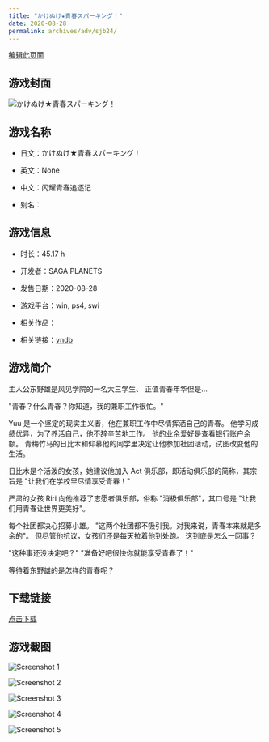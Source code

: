 ```yaml
---
title: "かけぬけ★青春スパーキング！"
date: 2020-08-28
permalink: archives/adv/sjb24/
---
```

[编辑此页面](https://github.com/ACG-3/ADV3-source/blob/main/source/_posts/%E3%81%8B%E3%81%91%E3%81%AC%E3%81%91%E2%98%85%E9%9D%92%E6%98%A5%E3%82%B9%E3%83%91%E3%83%BC%E3%82%AD%E3%83%B3%E3%82%B0%EF%BC%81.md)

## 游戏封面

![かけぬけ★青春スパーキング！](https://pan.timero.xyz/d/onedrive/img_lib_001/%E3%81%8B%E3%81%91%E3%81%AC%E3%81%91%E2%98%85%E9%9D%92%E6%98%A5%E3%82%B9%E3%83%91%E3%83%BC%E3%82%AD%E3%83%B3%E3%82%B0%EF%BC%81_cover.avif)


## 游戏名称

- 日文：かけぬけ★青春スパーキング！
- 英文：None
- 中文：闪耀青春追逐记

- 别名：


## 游戏信息

- 时长：45.17 h
- 开发者：SAGA PLANETS
- 发售日期：2020-08-28
- 游戏平台：win, ps4, swi
- 相关作品：

- 相关链接：[vndb](https://vndb.org/v28286)


## 游戏简介

主人公东野雄是风见学院的一名大三学生、
正值青春年华但是...

"青春？什么青春？你知道，我的兼职工作很忙。"

Yuu 是一个坚定的现实主义者，他在兼职工作中尽情挥洒自己的青春。
他学习成绩优异，为了养活自己，他不辞辛苦地工作。
他的业余爱好是查看银行账户余额。
青梅竹马的日比木和仰慕他的同学里决定让他参加社团活动，试图改变他的生活。

日比木是个活泼的女孩，她建议他加入 Act 俱乐部，即活动俱乐部的简称，其宗旨是 "让我们在学校里尽情享受青春！"

严肃的女孩 Riri 向他推荐了志愿者俱乐部，俗称 "消极俱乐部"，其口号是 "让我们用青春让世界更美好"。

每个社团都决心招募小雄。
"这两个社团都不吸引我。对我来说，青春本来就是多余的"。
但尽管他抗议，女孩们还是每天拉着他到处跑。
这到底是怎么一回事？

"这种事还没决定吧？"
"准备好吧很快你就能享受青春了！"

等待着东野雄的是怎样的青春呢？




## 下载链接

[点击下载](https://pan.timero.xyz/onedrive/adv_lib_001/%E3%81%8B%E3%81%91%E3%81%AC%E3%81%91%E2%98%85%E9%9D%92%E6%98%A5%E3%82%B9%E3%83%91%E3%83%BC%E3%82%AD%E3%83%B3%E3%82%B0%EF%BC%81)


## 游戏截图


![Screenshot 1](https://pan.timero.xyz/d/onedrive/img_lib_001/%E3%81%8B%E3%81%91%E3%81%AC%E3%81%91%E2%98%85%E9%9D%92%E6%98%A5%E3%82%B9%E3%83%91%E3%83%BC%E3%82%AD%E3%83%B3%E3%82%B0%EF%BC%81_Screenshot_1.avif)

![Screenshot 2](https://pan.timero.xyz/d/onedrive/img_lib_001/%E3%81%8B%E3%81%91%E3%81%AC%E3%81%91%E2%98%85%E9%9D%92%E6%98%A5%E3%82%B9%E3%83%91%E3%83%BC%E3%82%AD%E3%83%B3%E3%82%B0%EF%BC%81_Screenshot_2.avif)

![Screenshot 3](https://pan.timero.xyz/d/onedrive/img_lib_001/%E3%81%8B%E3%81%91%E3%81%AC%E3%81%91%E2%98%85%E9%9D%92%E6%98%A5%E3%82%B9%E3%83%91%E3%83%BC%E3%82%AD%E3%83%B3%E3%82%B0%EF%BC%81_Screenshot_3.avif)

![Screenshot 4](https://pan.timero.xyz/d/onedrive/img_lib_001/%E3%81%8B%E3%81%91%E3%81%AC%E3%81%91%E2%98%85%E9%9D%92%E6%98%A5%E3%82%B9%E3%83%91%E3%83%BC%E3%82%AD%E3%83%B3%E3%82%B0%EF%BC%81_Screenshot_4.avif)

![Screenshot 5](https://pan.timero.xyz/d/onedrive/img_lib_001/%E3%81%8B%E3%81%91%E3%81%AC%E3%81%91%E2%98%85%E9%9D%92%E6%98%A5%E3%82%B9%E3%83%91%E3%83%BC%E3%82%AD%E3%83%B3%E3%82%B0%EF%BC%81_Screenshot_5.avif)

